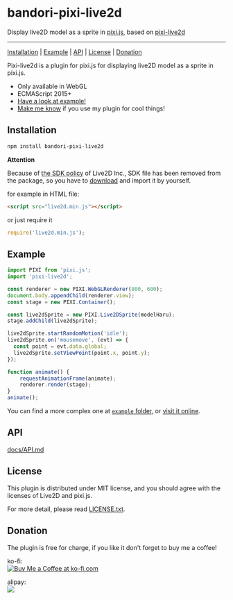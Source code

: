 # bandori-pixi-live2d

Display live2D model as a sprite in [pixi.js](https://github.com/pixijs/pixi.js), based on [pixi-live2d](https://github.com/avgjs/pixi-live2d)

--------------------------------------------------------------------------------

[Installation](#installation) | [Example](#example) | [API](#api) | [License](#license) | [Donation](#donation)

Pixi-live2d is a plugin for pixi.js for displaying live2D model as a sprite in pixi.js.

- Only available in WebGL
- ECMAScript 2015+
- [Have a look at example!](https://avgjs.github.io/pixi-live2d-example/)
- [Make me know](mailto:bingfeng.web@gmail.com?subject=Hey,%20I%20made%20a%20cool%20work%20with%20your%20plugin!) if you use my plugin for cool things!

## Installation

```bash
npm install bandori-pixi-live2d
```

**Attention**

Because of [the SDK policy](http://sites.cybernoids.jp/cubism-sdk2_e/policy-sdk) of Live2D Inc., SDK file has been removed from the package, so you have to [download](http://sites.cybernoids.jp/cubism-sdk2_e/webgl2-1) and import it by yourself.

for example in HTML file:

```html
<script src="live2d.min.js"></script>
```

or just require it

```javascript
require('live2d.min.js');
```

## Example

```javascript
import PIXI from 'pixi.js';
import 'pixi-live2d';

const renderer = new PIXI.WebGLRenderer(800, 600);
document.body.appendChild(renderer.view);
const stage = new PIXI.Container();

const live2dSprite = new PIXI.Live2DSprite(modelHaru);
stage.addChild(live2dSprite);

live2dSprite.startRandomMotion('idle');
live2dSprite.on('mousemove', (evt) => {
  const point = evt.data.global;
  live2dSprite.setViewPoint(point.x, point.y);
});

function animate() {
    requestAnimationFrame(animate);
    renderer.render(stage);
}
animate();
```

You can find a more complex one at [`example` folder](./example), or [visit it online](https://avgjs.github.io/pixi-live2d-example/).

## API

[docs/API.md](./docs/API.md)

## License

This plugin is distributed under MIT license, and you should agree with the licenses of Live2D and pixi.js.

For more detail, please read [LICENSE.txt](./LICENSE.txt).

## Donation

The plugin is free for charge, if you like it don't forget to buy me a coffee!

ko-fi:<br>
[![Buy Me a Coffee at ko-fi.com](https://az743702.vo.msecnd.net/cdn/kofi4.png?v=b)](https://ko-fi.com/A742BTX)

alipay:<br>
![](https://cloud.githubusercontent.com/assets/837432/19645521/a71da460-9a27-11e6-9605-aed9e251dd7a.png)
